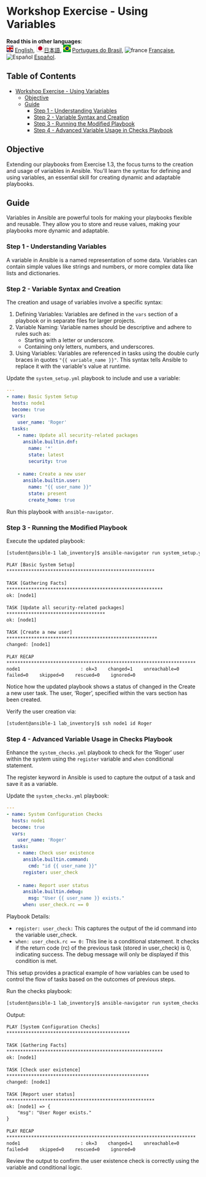 # Workshop Exercise - Using Variables

**Read this in other languages**:
<br>![uk](../../../images/uk.png) [English](README.md),  ![japan](../../../images/japan.png)[日本語](README.ja.md), ![brazil](../../../images/brazil.png) [Portugues do Brasil](README.pt-br.md), ![france](../../../images/fr.png) [Française](README.fr.md),![Español](../../../images/col.png) [Español](README.es.md).

## Table of Contents

- [Workshop Exercise - Using Variables](##workshop-exercise---using-variables)
  - [Objective](#objective)
  - [Guide](#guide)
    - [Step 1 - Understanding Variables](#step-1---understanding-variables)
    - [Step 2 - Variable Syntax and Creation](#step-2---variable-syntax-and-creation)
    - [Step 3 - Running the Modified Playbook](#step-3---running-the-modified-playbook)
    - [Step 4 - Advanced Variable Usage in Checks Playbook](#step-4---advanced-variable-usage-in-checks-playbook)


## Objective
Extending our playbooks from Exercise 1.3, the focus turns to the creation and usage of variables in Ansible. You'll learn the syntax for defining and using variables, an essential skill for creating dynamic and adaptable playbooks.

## Guide
Variables in Ansible are powerful tools for making your playbooks flexible and reusable. They allow you to store and reuse values, making your playbooks more dynamic and adaptable.

### Step 1 - Understanding Variables
A variable in Ansible is a named representation of some data. Variables can contain simple values like strings and numbers, or more complex data like lists and dictionaries.

### Step 2 - Variable Syntax and Creation
The creation and usage of variables involve a specific syntax:

1. Defining Variables: Variables are defined in the `vars` section of a playbook or in separate files for larger projects.
2. Variable Naming: Variable names should be descriptive and adhere to rules such as:
   * Starting with a letter or underscore.
   * Containing only letters, numbers, and underscores.
3. Using Variables: Variables are referenced in tasks using the double curly braces in quotes `"{{ variable_name }}"`. This syntax tells Ansible to replace it with the variable's value at runtime.

Update the `system_setup.yml` playbook to include and use a variable:

```yaml
---
- name: Basic System Setup
  hosts: node1
  become: true
  vars:
    user_name: 'Roger'
  tasks:
    - name: Update all security-related packages
      ansible.builtin.dnf:
        name: '*'
        state: latest
        security: true
 
    - name: Create a new user
      ansible.builtin.user:
        name: "{{ user_name }}"
        state: present
        create_home: true
```

Run this playbook with `ansible-navigator`.

### Step 3 - Running the Modified Playbook

Execute the updated playbook:

```bash
[student@ansible-1 lab_inventory]$ ansible-navigator run system_setup.yml -m stdout
```

```
PLAY [Basic System Setup] ******************************************************

TASK [Gathering Facts] *********************************************************
ok: [node1]

TASK [Update all security-related packages] ************************************
ok: [node1]

TASK [Create a new user] *******************************************************
changed: [node1]

PLAY RECAP *********************************************************************
node1                      : ok=3    changed=1    unreachable=0    failed=0    skipped=0    rescued=0    ignored=0   
```

Notice how the updated playbook shows a status of changed in the Create a new user task. The user, ‘Roger’, specified within the vars section has been created.

Verify the user creation via:

```bash
[student@ansible-1 lab_inventory]$ ssh node1 id Roger
```

### Step 4 - Advanced Variable Usage in Checks Playbook
Enhance the `system_checks.yml` playbook to check for the ‘Roger’ user within the system using the `register` variable and `when` conditional statement.

The register keyword in Ansible is used to capture the output of a task and save it as a variable. 


Update the `system_checks.yml` playbook:

```yaml
---
- name: System Configuration Checks
  hosts: node1
  become: true
  vars:
    user_name: 'Roger'
  tasks:
    - name: Check user existence
      ansible.builtin.command:
        cmd: "id {{ user_name }}"
      register: user_check
 
    - name: Report user status
      ansible.builtin.debug:
        msg: "User {{ user_name }} exists."
      when: user_check.rc == 0
```

Playbook Details:

* `register: user_check:` This captures the output of the id command into the variable user_check.
* `when: user_check.rc == 0:` This line is a conditional statement. It checks if the return code (rc) of the previous task (stored in user_check) is 0, indicating success. The debug message will only be displayed if this condition is met.

This setup provides a practical example of how variables can be used to control the flow of tasks based on the outcomes of previous steps.


Run the checks playbook:

```bash
[student@ansible-1 lab_inventory]$ ansible-navigator run system_checks.yml -m stdout
```

Output:

```
PLAY [System Configuration Checks] *********************************************

TASK [Gathering Facts] *********************************************************
ok: [node1]

TASK [Check user existence] ****************************************************
changed: [node1]

TASK [Report user status] ******************************************************
ok: [node1] => {
    "msg": "User Roger exists."
}

PLAY RECAP *********************************************************************
node1                      : ok=3    changed=1    unreachable=0    failed=0    skipped=0    rescued=0    ignored=0
```

Review the output to confirm the user existence check is correctly using the variable and conditional logic.

